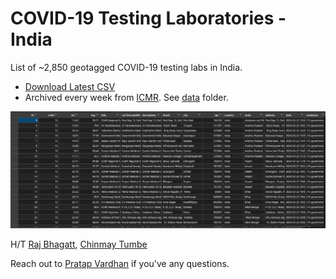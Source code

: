 # COVID-19 Testing Laboratories - India

List of ~2,850 geotagged COVID-19 testing labs in India.

- [Download Latest CSV](testing-facilities.csv)
- Archived every week from [ICMR](https://covid.icmr.org.in/testing-facilities). See [data](data/) folder.

![csv](images/csv.png)

H/T [Raj Bhagatt](https://twitter.com/rajbhagatt/status/1422830734935400448), [Chinmay Tumbe](https://twitter.com/ChinmayTumbe/status/1422812865170345987)

Reach out to [Pratap Vardhan](https://pratapvardhan.com/) if you've any questions.
